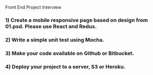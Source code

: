 Front End Project Interview

### 1) Create a mobile responsive page based on design from 01.psd. Please use React and Redux.

### 2) Write a simple unit test using Mocha.

### 3) Make your code available on Github or Bitbucket.

### 4) Deploy your project to a server, S3 or Heroku.

